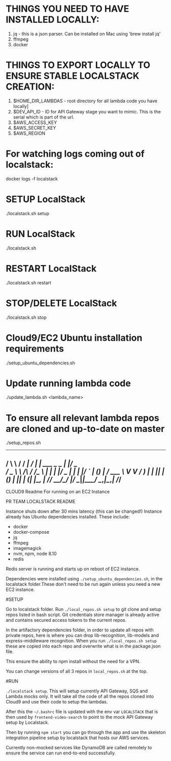 # THINGS YOU NEED TO HAVE INSTALLED LOCALLY:
  1. jq - this is a json parser. Can be installed on Mac using 'brew install jq'
  2. ffmpeg
  3. docker

# THINGS TO EXPORT LOCALLY TO ENSURE STABLE LOCALSTACK CREATION:
  1. $HOME_DIR_LAMBDAS - root directory for all lambda code you have locally]
  2. $DEV_API_ID - ID for API Gateway stage you want to mimic. This is the serial which is part of the url.
  3. $AWS_ACCESS_KEY
  4. $AWS_SECRET_KEY
  5. $AWS_REGION

# For watching logs coming out of localstack:
docker logs -f localstack

# SETUP LocalStack
./localstack.sh setup

# RUN LocalStack
./localstack.sh

# RESTART LocalStack
./localstack.sh restart

# STOP/DELETE LocalStack
./localstack.sh stop

# Cloud9/EC2 Ubuntu installation requirements
./setup_ubuntu_dependencies.sh

# Update running lambda code
./update_lambda.sh <lambda_name>

# To ensure all relevant lambda repos are cloned and up-to-date on master
./setup_repos.sh

___        ______     ____ _                 _  ___  
/ \ \      / / ___|   / ___| | ___  _   _  __| |/ _ \
/ _ \ \ /\ / /\___ \  | |   | |/ _ \| | | |/ _` | (_) |
/ ___ \ V  V /  ___) | | |___| | (_) | |_| | (_| |\__, |
/_/   \_\_/\_/  |____/   \____|_|\___/ \__,_|\__,_|  /_/
-----------------------------------------------------------------
CLOUD9 Readme For running on an EC2 Instance

PR TEAM LOCALSTACK README

Instance shuts down after 30 mins latency (this can be changed!)
Instance already has Ubuntu dependencies installed.
These include:
- docker
- docker-compose
- jq
- ffmpeg
- imagemagick
- nvm, npm, node 8.10
- redis

Redis server is running and starts up on reboot of EC2 instance.

Dependencies were installed using `./setup_ubuntu_dependencies.sh`,
in the localstack folder.These don't need to be run again unless you
need a new EC2 instance.

#SETUP

Go to localstack folder.
Run `./local_repos.sh setup` to git clone and setup repos listed in bash script.
Git credentials store manager is already active and contains secured access tokens
to the current repos.

In the artifactory dependencies folder, in order to update all repos
with private repos, here is where you can drop lib-recognition, lib-models
and express-middleware recognition. When you run `./local_repos.sh setup` these
are copied into each repo and overwrite what is in the package.json file.

This ensure the ability to npm install without the need for a VPN.

You can change versions of all 3 repos in `local_repos.sh` at the top.

#RUN

`./localstack setup`. This will setup currently API Gateway, SQS and Lambda mocks
only. It will take all the code of all the repos cloned into Cloud9 and use
their code to setup the lambdas.

After this the `~/.bashrc` file is updated with the env var
`LOCALSTACK` that is then used by `frontend-video-search` to point
to the mock API Gateway setup by Localstack.

Then by running `npm start` you can go through the app and use the
skeleton integration pipeline setup by localstack that hosts our AWS services.

Currently non-mocked services like DynamoDB are called remotely
to ensure the service can run end-to-end successfully.
